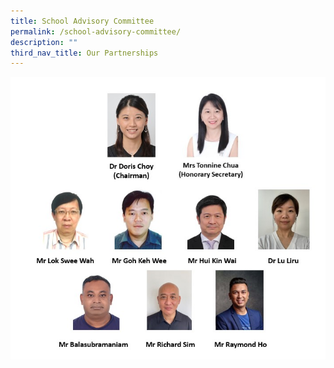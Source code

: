 ```yaml
---
title: School Advisory Committee
permalink: /school-advisory-committee/
description: ""
third_nav_title: Our Partnerships
---
```

<img src="/images/SAC 2023 (1).jpg">